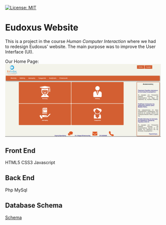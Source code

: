 [![License: MIT](https://img.shields.io/badge/License-MIT-yellow.svg)](https://opensource.org/licenses/MIT)

# Eudoxus Website

This is a project in the course *Human Computer Interaction* where we had to redesign Eudoxus' website. The main purpose was to improve the
User Interface (UI).

Our Home Page:
![Home Page](https://github.com/nikolaslepidas/Eudoxus_Website/blob/master/Eudoxus.png)

## Front End
HTML5
CSS3
Javascript

## Back End 
Php
MySql

## Database Schema
[Schema](https://drive.google.com/open?id=1Y6vIpN0tr9_ot132zwuA54mTKktJK9oy)
